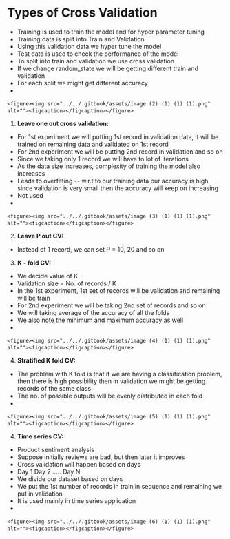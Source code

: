 # Types of Cross Validation

* Training is used to train the model and for hyper parameter tuning
* Training data is split into Train and Validation
* Using this validation data we hyper tune the model
* Test data is used to check the performance of the model
* To split into train and validation we use cross validation
* If we change random\_state we will be getting different train and validation
* For each split we might get different accuracy
*

    <figure><img src="../../.gitbook/assets/image (2) (1) (1) (1).png" alt=""><figcaption></figcaption></figure>



1. **Leave one out cross validation:**

* For 1st experiment we will putting 1st record in validation data, it will be trained on remaining data and validated on 1st record
* For 2nd experiment we will be putting 2nd record in validation and so on
* Since we taking only 1 record we will have to lot of iterations
* As the data size increases, complexity of training the model also increases
* Leads to overfitting -- w.r.t to our training data our accuracy is high, since validation is very small then the accuracy will keep on increasing
* Not used
*

    <figure><img src="../../.gitbook/assets/image (3) (1) (1) (1).png" alt=""><figcaption></figcaption></figure>

2. **Leave P out CV:**

* Instead of 1 record, we can set P = 10, 20 and so on

3. **K - fold CV:**

* &#x20;We decide value of K
* Validation size = No. of records / K
* In the 1st experiment, 1st set of records will be validation and remaining will be train
* For 2nd experiment we will be taking 2nd set of records and so on
* We will taking average of the accuracy of all the folds
* We also note the minimum and maximum accuracy as well
*

    <figure><img src="../../.gitbook/assets/image (4) (1) (1) (1).png" alt=""><figcaption></figcaption></figure>

4. **Stratified K fold CV:**

* The problem with K fold is that if we are having a classification problem, then there is high possibility then in validation we might be getting records of the same class
* The no. of possible outputs will be evenly distributed in each fold
*

    <figure><img src="../../.gitbook/assets/image (5) (1) (1) (1).png" alt=""><figcaption></figcaption></figure>

4. **Time series CV:**

* Product sentiment analysis
* Suppose initially reviews are bad, but then later it improves
* Cross validation will happen based on days
* Day 1 Day 2 ..... Day N
* We divide our dataset based on days
* We put the 1st number of records in train in sequence and remaining we put in validation
* It is used mainly in time series application
*

    <figure><img src="../../.gitbook/assets/image (6) (1) (1) (1).png" alt=""><figcaption></figcaption></figure>
